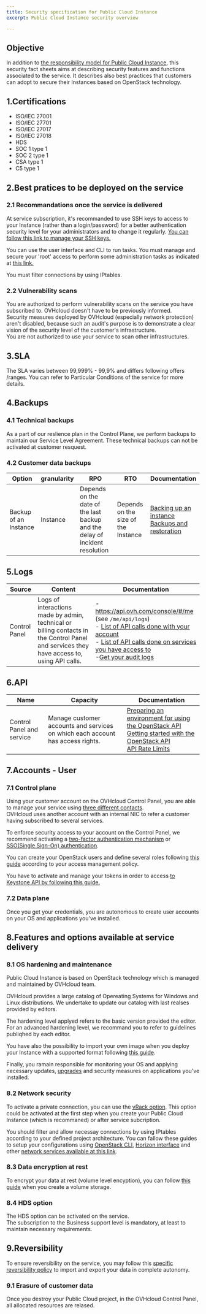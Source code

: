 ```yaml
---
title: Security specification for Public Cloud Instance
excerpt: Public Cloud Instance security overview

---
```


## Objective

In addition to [the responsibility model for Public Cloud Instance](/pages/public_cloud/compute/responsibility-model-instances), this security fact sheets aims at describing security features and functions associated to the service. It describes also best practices that customers can adopt to secure their Instances based on OpenStack technology.

## 1.Certifications

- ISO/IEC 27001
- ISO/IEC 27701
- ISO/IEC 27017
- ISO/IEC 27018
- HDS
- SOC 1 type 1
- SOC 2 type 1
- CSA type 1
- C5 type 1

## 2.Best pratices to be deployed on the service

### 2.1 Recommandations once the service is delivered

At service subscription, it's recommanded to use SSH keys to access to your Instance (rather than a login/password) for a better authentication security level for your administrators and to change it regularly. [You can follow this link to manage your SSH keys.](/pages/public_cloud/compute/public-cloud-first-steps)<br>

You can use the user interface and CLI to run tasks. You must manage and secure your 'root' access to perform some administration tasks as indicated at [this link.](/pages/public_cloud/compute/become_root_and_change_password) <br>

You must filter connections by using IPtables. 

### 2.2 Vulnerability scans

You are authorized to perform vulnerability scans on the service you have subscribed to. OVHcloud doesn't have to be previously informed.<br>
Security measures deployed by OVHcloud (especially network protection) aren't disabled, because such an audit's purpose is to demonstrate a clear vision of the security level of the customer's infrastructure.<br>
You are not authorized to use your service to scan other infrastructures.

## 3.SLA

The SLA varies between 99,999% - 99,9% and differs following offers /ranges.  You can refer to Particular Conditions of the service for more details. 

## 4.Backups

### 4.1 Technical backups

As a part of our reslience plan in the Control Plane, we perform backups to maintain our Service Level Agreement. These technical backups can not be activated at customer resquest. 


### 4.2 Customer data backups

| **Option** | **granularity** | **RPO** | **RTO** | **Documentation** |
| --- | --- | --- | --- | --- |
| Backup of an Instance | Instance | Depends on the date of the last backup and the delay of incident resolution | Depends on the size of the Instance | [Backing up an instance](/pages/public_cloud/compute/save_an_instance)<br>[Backups and restoration](/pages/public_cloud/compute/create_restore_a_virtual_server_with_a_backup)|


## 5.Logs

| **Source** | **Content** | **Documentation** |
| --- | --- | --- |
| Control Panel | Logs of interactions made by admin, technical or billing contacts in the Control Panel and services they have access to, using API calls. |- <https://api.ovh.com/console/#/me> (see `/me/api/logs`)<br>- [List of API calls done with your account](https://api.ovh.com/console/#/me/api/logs/self~GET)<br>- [List of API calls done on services you have access to](https://api.ovh.com/console/#/me/api/logs/services~GET)<br>-[Get your audit logs](https://api.ovh.com/console/#/me/logs/audit~GET) |

## 6.API

| **Name** | **Capacity** | **Documentation** |
| --- | --- | --- |
| Control Panel and service | Manage customer accounts and services on which each account has access rights. | [Preparing an environment for using the OpenStack API](/pages/public_cloud/compute/prepare_the_environment_for_using_the_openstack_api)<br>[Getting started with the OpenStack API](/pages/public_cloud/compute/starting_with_nova)<br>[API Rate Limits](/pages/public_cloud/compute/api_rate_limits) |

## 7.Accounts - User

### 7.1 Control plane

Using your customer account on the OVHcloud Control Panel, you are able to manage your service using [three different contacts](/pages/account_and_service_management/account_information/managing_contacts).<br>
OVHcloud uses another account with an internal NIC to refer a customer having subscribed to several services.

To enforce security access to your account on the Control Panel, we recommend activating a [two-factor authentication mechanism](/pages/account_and_service_management/account_information/secure-ovhcloud-account-with-2fa) or [SSO(Single Sign-On) authentication](/pages/account_and_service_management/account_information/ovhcloud-account-connect-saml-adfs).

You can create your OpenStack users and define several roles following [this guide](/pages/public_cloud/compute/create_and_delete_a_user) according to your access management policy.

You have to activate and manage your tokens in order to access [to Keystone API by following this guide.](/pages/public_cloud/compute/managing_tokens)

### 7.2 Data plane

Once you get your credentials, you are autonomous to create user accounts on your OS and applications you've installed.

## 8.Features and options available at service delivery

### 8.1 OS hardening and maintenance

Public Cloud Instance is based on OpenStack technology which is managed and maintained by OVHcloud team.

OVHcloud provides a large catalog of Opereating Systems for Windows and Linux distributions. We undertake to update our catalog with last realses provided by editors.

The hardening level applyed refers to the basic version provided the editor. For an advanced hardening level, we recommand you to refer to guidelines publiqhed by each editor.

You have also the possibility to import your own image when you deploy your Instance with a supported format following [this guide](/pages/public_cloud/compute/upload_own_image).    

Finally, you ramain responsible for monitoring your OS and applying necessary updates, [upgrades](/pages/public_cloud/compute/upgrading_operating_system) and security measures on applications you've installed.

### 8.2 Network security

To activate a private connection, you can use the [vRack option](/pages/public_cloud/public_cloud_network_services/getting-started-07-creating-vrack).  This option could be activated at the first step when you create your Public Cloud Instance (which is recommaned) or after service subcription.<br>

You should filter and allow necessay connections by using IPtables according to your defined project architecture. You can fallow these guides to setup your configurations using [OpenStack CLI](/pages/public_cloud/compute/security_group_private_network), [Horizon interface](/pages/public_cloud/compute/access_and_security_in_horizon) and other [network services available at this link](/pages/public_cloud/public_cloud_network_services).


### 8.3 Data encryption at rest

To encrypt your data at rest (volume level encyption), you can follow [this guide](https://docs.openstack.org/cinder/pike/configuration/block-storage/volume-encryption.html#create-an-encrypted-volume) when you create a volume storage.


### 8.4 HDS option

The HDS option can be activated on the service.<br>
The subscription to the Business support level is mandatory, at least to maintain necessary requirements.

## 9.Reversibility

To ensure reversibility on the service, you may follow this [specific reversibility policy](/pages/account_and_service_management/reversibility/03-public-cloud-reversibility-policy) to import and export your data in complete autonomy. 


### 9.1 Erasure of customer data

Once you destroy your Public Cloud project, in the OVHcloud Control Panel, all allocated resources are relased.

